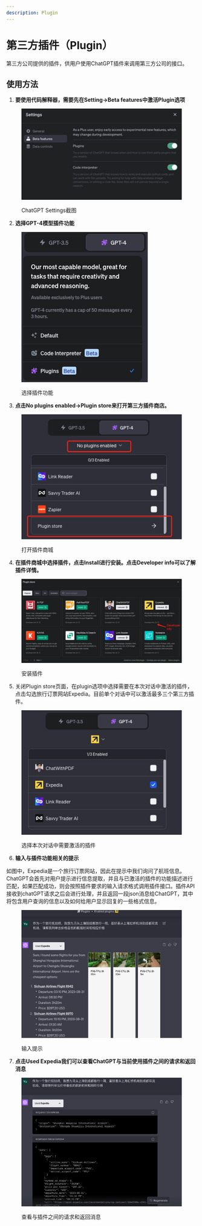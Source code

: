 ```yaml
---
description: Plugin
---
```


# 第三方插件（Plugin）

第三方公司提供的插件，供用户使用ChatGPT插件来调用第三方公司的接口。&#x20;

## 使用方法

1. **要使用代码解释器，需要先在Setting->Beta features中激活Plugin选项**

<figure><img src="../../.gitbook/assets/image (4).png" alt=""><figcaption><p>ChatGPT Settings截图 </p></figcaption></figure>

2. **选择GPT-4模型插件功能**

<figure><img src="../../.gitbook/assets/image (11).png" alt=""><figcaption><p>选择插件功能</p></figcaption></figure>

3. **点击No plugins enabled->Plugin store来打开第三方插件商店。**

<figure><img src="../../.gitbook/assets/image (12).png" alt=""><figcaption><p>打开插件商城</p></figcaption></figure>

4. **在插件商城中选择插件，点击Install进行安装。点击Developer info可以了解插件详情。**

<figure><img src="../../.gitbook/assets/image (13).png" alt=""><figcaption><p>安装插件</p></figcaption></figure>

5. 关闭Plugin store页面，在plugin选项中选择需要在本次对话中激活的插件，点击勾选旅行订票网站Expedia。目前单个对话中可以激活最多三个第三方插件。

<figure><img src="../../.gitbook/assets/image (14).png" alt=""><figcaption><p>选择本次对话中需要激活的插件</p></figcaption></figure>

6. **输入与插件功能相关的提示**

如图中，Expedia是一个旅行订票网站，因此在提示中我们询问了航班信息。ChatGPT会首先对用户提示进行信息提取，并且与已激活的插件的功能描述进行匹配，如果匹配成功，则会按照插件要求的输入请求格式调用插件接口。插件API接收到chatGPT请求之后会进行处理，并且返回一段json消息给ChatGPT，其中将包含用户查询的信息以及如何给用户显示回复的一些格式信息。

<figure><img src="../../.gitbook/assets/image (15).png" alt=""><figcaption><p>输入提示</p></figcaption></figure>

7. **点击Used Expedia我们可以查看ChatGPT与当前使用插件之间的请求和返回消息**

<figure><img src="../../.gitbook/assets/image (16).png" alt=""><figcaption><p>查看与插件之间的请求和返回消息</p></figcaption></figure>

